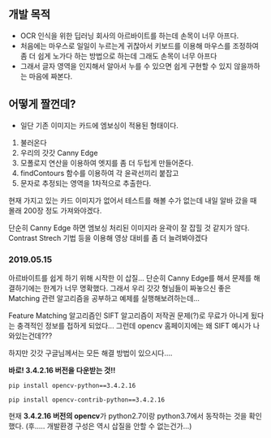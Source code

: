## 개발 목적

* OCR 인식을 위한 딥러닝 회사의 아르바이트를 하는데 손목이 너무 아프다.
* 처음에는 마우스로 일일이 누르는게 귀찮아서 키보드를 이용해 마우스를 조정하여 좀 더 쉽게 노가다 하는 방법으로 하는데 그래도 손목이 너무 아프다
* 그래서 글자 영역을 인지해서 알아서 누를 수 있으면 쉽게 구현할 수 있지 않을까하는 마음에 짜본다.

## 어떻게 짤껀데?

* 일단 기존 이미지는 카드에 엠보싱이 적용된 형태이다.

1. 불러온다
2. 우리의 갓갓 Canny Edge
3. 모폴로지 연산을 이용하여 엣지를 좀 더 두텁게 만들어준다.
4. findContours 함수를 이용하여 각 윤곽선끼리 붙잡고
5. 문자로 추정되는 영역을 1차적으로 추출한다.

현재 가지고 있는 카드 이미지가 없어서 테스트를 해볼 수가 없는데 내일 알바 갔을 때 몰래 200장 정도 가져와야겠다.

단순히 Canny Edge 하면 엠보싱 처리된 이미지라 윤곽이 잘 잡힐 것 같지가 않다. Contrast Strech 기법 등을 이용해 영상 대비를 좀 더 늘려봐야겠다

### 2019.05.15

아르바이트를 쉽게 하기 위해 시작한 이 삽질... 단순히 Canny Edge를 해서 문제를 해결하기에는 한계가 너무 명확했다. 그래서 우리 갓갓 형님들이 짜놓으신 좋은 Matching 관련 알고리즘을 공부하고 예제를 실행해보려하는데...

Feature Matching 알고리즘인 SIFT 알고리즘이 저작권 문제(?)로 무료가 아니게 됬다는 충격적인 정보를 접하게 되었다... 그런데 opencv 홈페이지에는 왜 SIFT 예시가 나와있는건데???

하지만 갓갓 구글님께서는 모든 해결 방법이 있으시다....

**바로! 3.4.2.16 버전을 다운받는 것!!**

`pip install opencv-python==3.4.2.16`

`pip install opencv-contrib-python==3.4.2.16`

현재 **3.4.2.16 버전의 opencv**가 python2.7이랑 python3.7에서 동작하는 것을 확인했다. (후..... 개발환경 구성은 역시 삽질을 안할 수 없는건가...)



